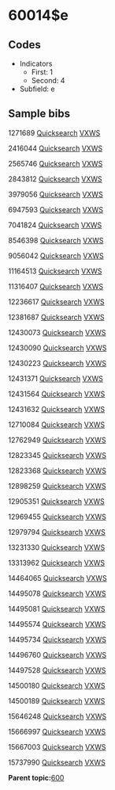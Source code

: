 # 60014$e

## Codes

-   Indicators
    -   First: 1
    -   Second: 4
-   Subfield: e

## Sample bibs

1271689 [Quicksearch](https://search.library.yale.edu/catalog/1271689) [VXWS](http://prodorbis.library.yale.edu:7014/vxws/GetHoldingsService?bibId=1271689)

2416044 [Quicksearch](https://search.library.yale.edu/catalog/2416044) [VXWS](http://prodorbis.library.yale.edu:7014/vxws/GetHoldingsService?bibId=2416044)

2565746 [Quicksearch](https://search.library.yale.edu/catalog/2565746) [VXWS](http://prodorbis.library.yale.edu:7014/vxws/GetHoldingsService?bibId=2565746)

2843812 [Quicksearch](https://search.library.yale.edu/catalog/2843812) [VXWS](http://prodorbis.library.yale.edu:7014/vxws/GetHoldingsService?bibId=2843812)

3979056 [Quicksearch](https://search.library.yale.edu/catalog/3979056) [VXWS](http://prodorbis.library.yale.edu:7014/vxws/GetHoldingsService?bibId=3979056)

6947593 [Quicksearch](https://search.library.yale.edu/catalog/6947593) [VXWS](http://prodorbis.library.yale.edu:7014/vxws/GetHoldingsService?bibId=6947593)

7041824 [Quicksearch](https://search.library.yale.edu/catalog/7041824) [VXWS](http://prodorbis.library.yale.edu:7014/vxws/GetHoldingsService?bibId=7041824)

8546398 [Quicksearch](https://search.library.yale.edu/catalog/8546398) [VXWS](http://prodorbis.library.yale.edu:7014/vxws/GetHoldingsService?bibId=8546398)

9056042 [Quicksearch](https://search.library.yale.edu/catalog/9056042) [VXWS](http://prodorbis.library.yale.edu:7014/vxws/GetHoldingsService?bibId=9056042)

11164513 [Quicksearch](https://search.library.yale.edu/catalog/11164513) [VXWS](http://prodorbis.library.yale.edu:7014/vxws/GetHoldingsService?bibId=11164513)

11316407 [Quicksearch](https://search.library.yale.edu/catalog/11316407) [VXWS](http://prodorbis.library.yale.edu:7014/vxws/GetHoldingsService?bibId=11316407)

12236617 [Quicksearch](https://search.library.yale.edu/catalog/12236617) [VXWS](http://prodorbis.library.yale.edu:7014/vxws/GetHoldingsService?bibId=12236617)

12381687 [Quicksearch](https://search.library.yale.edu/catalog/12381687) [VXWS](http://prodorbis.library.yale.edu:7014/vxws/GetHoldingsService?bibId=12381687)

12430073 [Quicksearch](https://search.library.yale.edu/catalog/12430073) [VXWS](http://prodorbis.library.yale.edu:7014/vxws/GetHoldingsService?bibId=12430073)

12430090 [Quicksearch](https://search.library.yale.edu/catalog/12430090) [VXWS](http://prodorbis.library.yale.edu:7014/vxws/GetHoldingsService?bibId=12430090)

12430223 [Quicksearch](https://search.library.yale.edu/catalog/12430223) [VXWS](http://prodorbis.library.yale.edu:7014/vxws/GetHoldingsService?bibId=12430223)

12431371 [Quicksearch](https://search.library.yale.edu/catalog/12431371) [VXWS](http://prodorbis.library.yale.edu:7014/vxws/GetHoldingsService?bibId=12431371)

12431564 [Quicksearch](https://search.library.yale.edu/catalog/12431564) [VXWS](http://prodorbis.library.yale.edu:7014/vxws/GetHoldingsService?bibId=12431564)

12431632 [Quicksearch](https://search.library.yale.edu/catalog/12431632) [VXWS](http://prodorbis.library.yale.edu:7014/vxws/GetHoldingsService?bibId=12431632)

12710084 [Quicksearch](https://search.library.yale.edu/catalog/12710084) [VXWS](http://prodorbis.library.yale.edu:7014/vxws/GetHoldingsService?bibId=12710084)

12762949 [Quicksearch](https://search.library.yale.edu/catalog/12762949) [VXWS](http://prodorbis.library.yale.edu:7014/vxws/GetHoldingsService?bibId=12762949)

12823345 [Quicksearch](https://search.library.yale.edu/catalog/12823345) [VXWS](http://prodorbis.library.yale.edu:7014/vxws/GetHoldingsService?bibId=12823345)

12823368 [Quicksearch](https://search.library.yale.edu/catalog/12823368) [VXWS](http://prodorbis.library.yale.edu:7014/vxws/GetHoldingsService?bibId=12823368)

12898259 [Quicksearch](https://search.library.yale.edu/catalog/12898259) [VXWS](http://prodorbis.library.yale.edu:7014/vxws/GetHoldingsService?bibId=12898259)

12905351 [Quicksearch](https://search.library.yale.edu/catalog/12905351) [VXWS](http://prodorbis.library.yale.edu:7014/vxws/GetHoldingsService?bibId=12905351)

12969455 [Quicksearch](https://search.library.yale.edu/catalog/12969455) [VXWS](http://prodorbis.library.yale.edu:7014/vxws/GetHoldingsService?bibId=12969455)

12979794 [Quicksearch](https://search.library.yale.edu/catalog/12979794) [VXWS](http://prodorbis.library.yale.edu:7014/vxws/GetHoldingsService?bibId=12979794)

13231330 [Quicksearch](https://search.library.yale.edu/catalog/13231330) [VXWS](http://prodorbis.library.yale.edu:7014/vxws/GetHoldingsService?bibId=13231330)

13313962 [Quicksearch](https://search.library.yale.edu/catalog/13313962) [VXWS](http://prodorbis.library.yale.edu:7014/vxws/GetHoldingsService?bibId=13313962)

14464065 [Quicksearch](https://search.library.yale.edu/catalog/14464065) [VXWS](http://prodorbis.library.yale.edu:7014/vxws/GetHoldingsService?bibId=14464065)

14495078 [Quicksearch](https://search.library.yale.edu/catalog/14495078) [VXWS](http://prodorbis.library.yale.edu:7014/vxws/GetHoldingsService?bibId=14495078)

14495081 [Quicksearch](https://search.library.yale.edu/catalog/14495081) [VXWS](http://prodorbis.library.yale.edu:7014/vxws/GetHoldingsService?bibId=14495081)

14495574 [Quicksearch](https://search.library.yale.edu/catalog/14495574) [VXWS](http://prodorbis.library.yale.edu:7014/vxws/GetHoldingsService?bibId=14495574)

14495734 [Quicksearch](https://search.library.yale.edu/catalog/14495734) [VXWS](http://prodorbis.library.yale.edu:7014/vxws/GetHoldingsService?bibId=14495734)

14496760 [Quicksearch](https://search.library.yale.edu/catalog/14496760) [VXWS](http://prodorbis.library.yale.edu:7014/vxws/GetHoldingsService?bibId=14496760)

14497528 [Quicksearch](https://search.library.yale.edu/catalog/14497528) [VXWS](http://prodorbis.library.yale.edu:7014/vxws/GetHoldingsService?bibId=14497528)

14500180 [Quicksearch](https://search.library.yale.edu/catalog/14500180) [VXWS](http://prodorbis.library.yale.edu:7014/vxws/GetHoldingsService?bibId=14500180)

14500189 [Quicksearch](https://search.library.yale.edu/catalog/14500189) [VXWS](http://prodorbis.library.yale.edu:7014/vxws/GetHoldingsService?bibId=14500189)

15646248 [Quicksearch](https://search.library.yale.edu/catalog/15646248) [VXWS](http://prodorbis.library.yale.edu:7014/vxws/GetHoldingsService?bibId=15646248)

15666997 [Quicksearch](https://search.library.yale.edu/catalog/15666997) [VXWS](http://prodorbis.library.yale.edu:7014/vxws/GetHoldingsService?bibId=15666997)

15667003 [Quicksearch](https://search.library.yale.edu/catalog/15667003) [VXWS](http://prodorbis.library.yale.edu:7014/vxws/GetHoldingsService?bibId=15667003)

15737990 [Quicksearch](https://search.library.yale.edu/catalog/15737990) [VXWS](http://prodorbis.library.yale.edu:7014/vxws/GetHoldingsService?bibId=15737990)

**Parent topic:**[600](../../tags/600/600.md)

